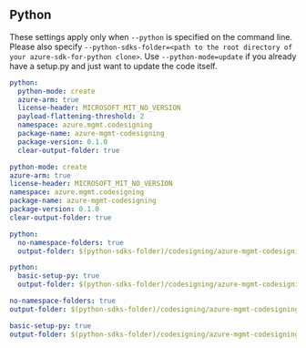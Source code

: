 ## Python

These settings apply only when `--python` is specified on the command line.
Please also specify `--python-sdks-folder=<path to the root directory of your azure-sdk-for-python clone>`.
Use `--python-mode=update` if you already have a setup.py and just want to update the code itself.

```yaml $(python) && !$(track2)
python:
  python-mode: create
  azure-arm: true
  license-header: MICROSOFT_MIT_NO_VERSION
  payload-flattening-threshold: 2
  namespace: azure.mgmt.codesigning
  package-name: azure-mgmt-codesigning
  package-version: 0.1.0
  clear-output-folder: true
```
```yaml $(python) && $(track2)
python-mode: create
azure-arm: true
license-header: MICROSOFT_MIT_NO_VERSION
namespace: azure.mgmt.codesigning
package-name: azure-mgmt-codesigning
package-version: 0.1.0
clear-output-folder: true
```
``` yaml $(python) && $(python-mode) == 'update' && !$(track2)
python:
  no-namespace-folders: true
  output-folder: $(python-sdks-folder)/codesigning/azure-mgmt-codesigning/azure/mgmt/codesigning
```
``` yaml $(python) && $(python-mode) == 'create' && !$(track2)
python:
  basic-setup-py: true
  output-folder: $(python-sdks-folder)/codesigning/azure-mgmt-codesigning
```
``` yaml $(python) && $(python-mode) == 'update' && $(track2)
no-namespace-folders: true
output-folder: $(python-sdks-folder)/codesigning/azure-mgmt-codesigning/azure/mgmt/codesigning
```
``` yaml $(python) && $(python-mode) == 'create' && $(track2)
basic-setup-py: true
output-folder: $(python-sdks-folder)/codesigning/azure-mgmt-codesigning
```
